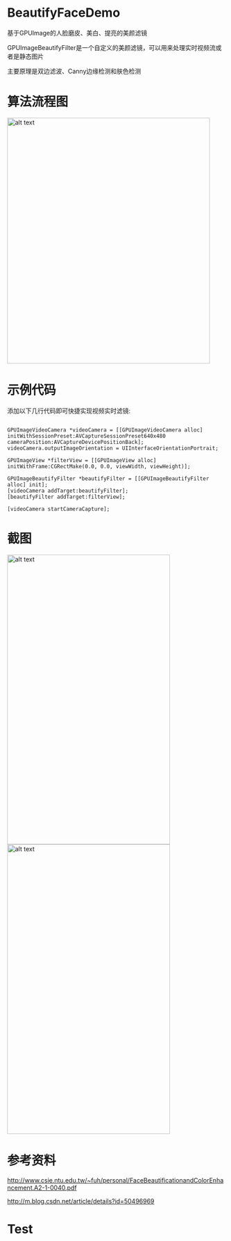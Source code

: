 # BeautifyFaceDemo
基于GPUImage的人脸磨皮、美白、提亮的美颜滤镜

GPUImageBeautifyFilter是一个自定义的美颜滤镜，可以用来处理实时视频流或者是静态图片

主要原理是双边滤波、Canny边缘检测和肤色检测

# 算法流程图
<p><a href="https://github.com/Guikunzhi/BeautifyFaceDemo/blob/master/FlowChart.png" target="_blank"><img src="https://github.com/Guikunzhi/BeautifyFaceDemo/blob/master/FlowChart.png" alt="alt text" height="566" width="467"></a></p>

# 示例代码
添加以下几行代码即可快捷实现视频实时滤镜:
<pre><code> 
GPUImageVideoCamera *videoCamera = [[GPUImageVideoCamera alloc] initWithSessionPreset:AVCaptureSessionPreset640x480 cameraPosition:AVCaptureDevicePositionBack];
videoCamera.outputImageOrientation = UIInterfaceOrientationPortrait;

GPUImageView *filterView = [[GPUImageView alloc] initWithFrame:CGRectMake(0.0, 0.0, viewWidth, viewHeight)];

GPUImageBeautifyFilter *beautifyFilter = [[GPUImageBeautifyFilter alloc] init];
[videoCamera addTarget:beautifyFilter];
[beautifyFilter addTarget:filterView];

[videoCamera startCameraCapture];
</code></pre>

# 截图
<p><a href="https://github.com/Guikunzhi/BeautifyFaceDemo/blob/master/origin.png" target="_blank"><img src="https://github.com/Guikunzhi/BeautifyFaceDemo/blob/master/origin.png" alt="alt text"  height="667" width="375"></a><a href="https://github.com/Guikunzhi/BeautifyFaceDemo/blob/master/result.png" target="_blank"><img src="https://github.com/Guikunzhi/BeautifyFaceDemo/blob/master/result.png" alt="alt text"  height="667" width="375"></a></p>

# 参考资料
http://www.csie.ntu.edu.tw/~fuh/personal/FaceBeautificationandColorEnhancement.A2-1-0040.pdf

http://m.blog.csdn.net/article/details?id=50496969

# Test
